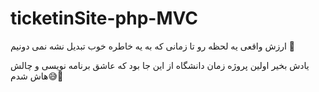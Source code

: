 # ticketinSite-php-MVC

ارزش واقعی یه لحظه رو تا زمانی که به یه خاطره خوب تبدیل نشه نمی دونیم 🥲

یادش بخیر اولین پروژه زمان دانشگاه
از این جا بود که عاشق برنامه نویسی و چالش هاش شدم😅💪
